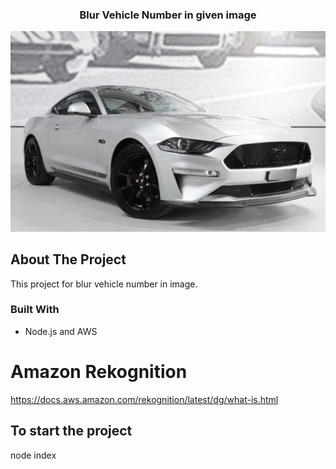 <div align="center">
  <h3 align="center">Blur Vehicle Number in given image</h3> 
</div>
  <img src="https://github.com/nishansanjeewa/blur_vehicle_number/blob/master/tmp/blur_image_image_test_01.png">

<!-- ABOUT THE PROJECT -->
## About The Project

This project for blur vehicle number in image.

### Built With

* Node.js and AWS

# Amazon Rekognition
https://docs.aws.amazon.com/rekognition/latest/dg/what-is.html

## To start the project
node index

